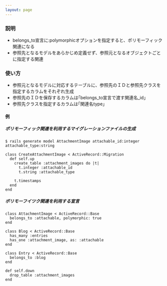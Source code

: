 ```yaml
---
layout: page
---
```


### 説明

- belongs_to宣言に:polymorphicオプションを指定すると、ポリモーフィック関連になる
- 参照先となるモデルをあらかじめ定義せず、参照元となるオブジェクトごとに指定する関連

### 使い方

- 参照元となるモデルに対応するテーブルに、参照先のＩＤと参照先クラスを指定するカラムをそれぞれ生成
- 参照先のＩＤを保存するカラムは｢belongs_to宣言で渡す関連名\_id」
- 参照先クラスを指定するカラムは｢関連名type」

#### 例

##### ポリモーフィック関連を利用するマイグレーションファイルの生成

    $ rails generate model AttachmentImage attachable_id:integer attachable_type:string

    class CreateAttachmentImage < ActiveRecord::Migration
      def self.up
        create_table :attachment_images do |t|
          t.integer :attachable_id
          t.string :attachable_type

        t.timestamps
      end
    end

##### ボリモーフイツク関連を利用する宣言

    class AttachmentImage < ActiveRecord::Base
      belongs_to :attachable, polymorphic: true
    end

    class Blog < ActiveRecord::Base
      has_many :entries
      has_one :attachment_image, as: :attachable
    end

    class Entry < ActiveRecord::Base
      belongs_to :blog
    end

    def self.down
      drop_table :attachment_images
    end
